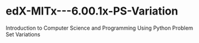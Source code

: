 # edX-MITx---6.00.1x-PS-Variation
Introduction to Computer Science and Programming Using Python Problem Set Variations
